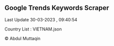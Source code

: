 

## Google Trends Keywords Scraper 
 
Last Update 30-03-2023 , 09:40:54

Country List :
VIETNAM.json



© Abdul Muttaqin 
